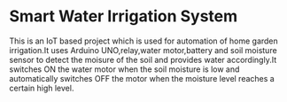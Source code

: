 # Smart Water Irrigation System
This is an IoT based project which is used for automation of home garden irrigation.It uses Arduino UNO,relay,water motor,battery and soil moisture sensor to detect the moisure of the soil and provides water accordingly.It switches ON the water motor when the soil moisture is low and automatically switches OFF the motor when the moisture level reaches a certain high level.
